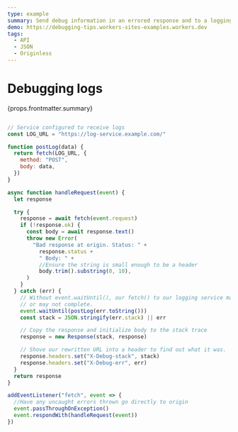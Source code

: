 ```yaml
---
type: example
summary: Send debug information in an errored response and to a logging service.
demo: https://debugging-tips.workers-sites-examples.workers.dev
tags:
  - API
  - JSON
  - Originless
---
```


# Debugging logs

<ContentColumn>
  <p>{props.frontmatter.summary}</p>
</ContentColumn>

```js

// Service configured to receive logs
const LOG_URL = "https://log-service.example.com/"

function postLog(data) {
  return fetch(LOG_URL, {
    method: "POST",
    body: data,
  })
}

async function handleRequest(event) {
  let response

  try {
    response = await fetch(event.request)
    if (!response.ok) {
      const body = await response.text()
      throw new Error(
        "Bad response at origin. Status: " +
          response.status +
          " Body: " +
          //Ensure the string is small enough to be a header
          body.trim().substring(0, 10),
      )
    }
  } catch (err) {
    // Without event.waitUntil(), our fetch() to our logging service may
    // or may not complete.
    event.waitUntil(postLog(err.toString()))
    const stack = JSON.stringify(err.stack) || err

    // Copy the response and initialize body to the stack trace
    response = new Response(stack, response)

    // Shove our rewritten URL into a header to find out what it was.
    response.headers.set("X-Debug-stack", stack)
    response.headers.set("X-Debug-err", err)
  }
  return response
}

addEventListener("fetch", event => {
  //Have any uncaught errors thrown go directly to origin
  event.passThroughOnException()
  event.respondWith(handleRequest(event))
})
```

<!-- ## Demo

<p><a href={props.frontmatter.demo}>Open demo</a></p>

<Demo src={props.frontmatter.demo} title={props.frontmatter.summary} height="395"/> -->

